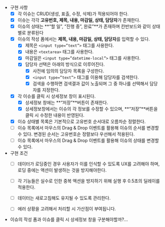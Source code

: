 - 구현 사항
    - [x] 각 이슈는 CRUD(생성, 표출, 수정, 삭제)가 적용되어야 한다.
    - [x] 이슈는 각각 **고유번호, 제목, 내용, 마감일, 상태, 담당자**가 존재한다.
    - [x] 이슈의 상태는 **“할 일”, “진행 중”, 완료”**가 존재하며 칸반보드와 같이 상태별로 분류된다
    - [x] 이슈의 작성 폼에서는 **제목, 내용, 마감일, 상태, 담당자**를 입력할 수 있다.
        - [x] 제목은 `<input type=”text”>` 태그를 사용한다.
        - [x] 내용은 `<textarea>` 태그를 사용한다.
        - [x] 마감일은 `<input type=”datetime-local”>` 태그를 사용한다.
        - [x] 담당자 선택은 아래의 방식으로 이루어진다.
            - [x] 사전에 임의의 담당자 목록을 구성한다.
            - [x] `<input type=”text”>` 태그를 이용해 담당자를 검색한다.
            - [x] 검색을 수행하면 검색결과 값이 노출되며 그 중 하나를 선택해서 담당자를 지정한다.
    - [x] 각 이슈를 클릭 시 상세정보 창이 표시된다.
        - [x] 상세정보 창에는 **“저장”**버튼이 존재한다.
        - [x] 상세정보창에서는 이슈의 각 정보를 수정할 수 있으며, **“저장”**버튼을 클릭 시 수정한 내용이 반영된다.
    - [x] 이슈 상태별 목록은 기본적으로 고유번호 순서대로 오름차순 정렬한다.
    - [ ] 이슈 목록에서 마우스의 Drag & Drop 이벤트를 활용해 이슈의 순서를 변경할 수 있다. 변경된 순서는 고유번호순 정렬보다 우선해서 적용된다.
    - [ ] 이슈 목록에서 마우스의 Drag & Drop 이벤트를 활용해 이슈의 상태를 변경할 수 있다.
- 구현 조건
    - [ ] 데이터가 로딩중인 경우 사용자가 이를 인식할 수 있도록 UX를 고려해야 하며, 로딩 중에는 액션이 발생하는 것을 방지해야한다.
    - [ ] 각 기능들은 실수로 인한 중복 액션을 방지하기 위해 실행 후 0.5초의 딜레이를 적용한다.
    - [ ] 데이터는 새로고침해도 유지될 수 있도록 관리한다.
    - [ ] 에러 상황을 고려해서 처리할 시 가산점이 부여됩니다.
    

* 이슈의 작성 폼과 이슈를 클릭 시 상세정보 창을 구분해야할까?...
